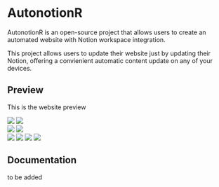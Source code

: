 # AutonotionR

AutonotionR is an open-source project that allows users to create an automated website with Notion workspace integration.

This project allows users to update their website just by updating their Notion, offering a convienient automatic content update on any of your devices. 

## Preview
This is the website preview
<div class="flex flex-row">
    <div class="flex flex-col gap-2">
        <image src="./readme_pics/1.png">
        <image src="./readme_pics/2.png">
    </div>
    <div class="flex flex-col gap-2">
        <image src="./readme_pics/3.png">
        <image src="./readme_pics/4.png">
    </div>
</div>
<div class="flex flex-row">
    <image src="./readme_pics/5.png">
    <image src="./readme_pics/6.png">
    <image src="./readme_pics/7.png">
    <image src="./readme_pics/8.png">
</div>

## Documentation
to be added

